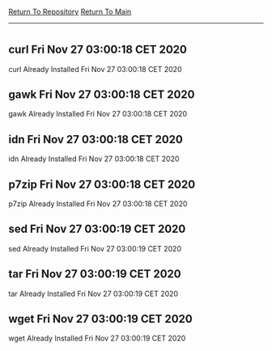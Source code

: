 [Return To Repository](https://github.com/bast69/piholeparser/)
[Return To Main](https://github.com/bast69/piholeparser/blob/master/RecentRunLogs/Mainlog.md)
____________________________________
# 
## curl Fri Nov 27 03:00:18 CET 2020
curl Already Installed Fri Nov 27 03:00:18 CET 2020
## gawk Fri Nov 27 03:00:18 CET 2020
gawk Already Installed Fri Nov 27 03:00:18 CET 2020
## idn Fri Nov 27 03:00:18 CET 2020
idn Already Installed Fri Nov 27 03:00:18 CET 2020
## p7zip Fri Nov 27 03:00:18 CET 2020
p7zip Already Installed Fri Nov 27 03:00:18 CET 2020
## sed Fri Nov 27 03:00:19 CET 2020
sed Already Installed Fri Nov 27 03:00:19 CET 2020
## tar Fri Nov 27 03:00:19 CET 2020
tar Already Installed Fri Nov 27 03:00:19 CET 2020
## wget Fri Nov 27 03:00:19 CET 2020
wget Already Installed Fri Nov 27 03:00:19 CET 2020
